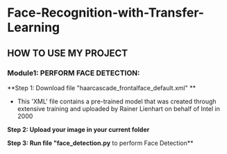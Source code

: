 # Face-Recognition-with-Transfer-Learning
## HOW TO USE MY PROJECT
### Module1: PERFORM FACE DETECTION:

**Step 1: Download file "haarcascade_frontalface_default.xml" **
- This 'XML' file contains a pre-trained model that was created through extensive training and uploaded by Rainer Lienhart on behalf of Intel in 2000

**Step 2: Upload your image in your current folder**

**Step 3: Run file "face_detection.py** to perform Face Detection**

